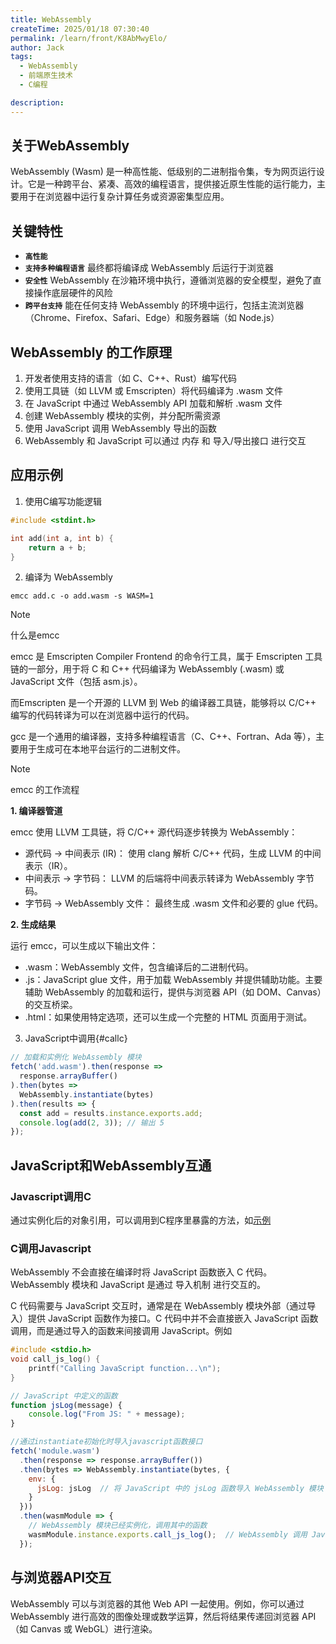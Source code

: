 ```yaml
---
title: WebAssembly
createTime: 2025/01/18 07:30:40
permalink: /learn/front/K8AbMwyElo/
author: Jack
tags:
  - WebAssembly
  - 前端原生技术
  - C编程

description: 
---
```


## 关于WebAssembly

WebAssembly (Wasm) 是一种高性能、低级别的二进制指令集，专为网页运行设计。它是一种跨平台、紧凑、高效的编程语言，提供接近原生性能的运行能力，主要用于在浏览器中运行复杂计算任务或资源密集型应用。

## 关键特性

- **`高性能`**
- **`支持多种编程语言`**    最终都将编译成 WebAssembly 后运行于浏览器
- **`安全性`**   WebAssembly 在沙箱环境中执行，遵循浏览器的安全模型，避免了直接操作底层硬件的风险
- **`跨平台支持`**    能在任何支持 WebAssembly 的环境中运行，包括主流浏览器（Chrome、Firefox、Safari、Edge）和服务器端（如 Node.js）

## WebAssembly 的工作原理

1. 开发者使用支持的语言（如 C、C++、Rust）编写代码
2. 使用工具链（如 LLVM 或 Emscripten）将代码编译为 .wasm 文件
3. 在 JavaScript 中通过 WebAssembly API 加载和解析 .wasm 文件
4. 创建 WebAssembly 模块的实例，并分配所需资源
5. 使用 JavaScript 调用 WebAssembly 导出的函数
6. WebAssembly 和 JavaScript 可以通过 内存 和 导入/导出接口 进行交互

## 应用示例

1. 使用C编写功能逻辑
   
```C
#include <stdint.h>

int add(int a, int b) {
    return a + b;
}
```

2. 编译为 WebAssembly
```Shell
emcc add.c -o add.wasm -s WASM=1
```
>[!NOTE]
>什么是emcc
>
> emcc 是 Emscripten Compiler Frontend 的命令行工具，属于 Emscripten 工具链的一部分，用于将 C 和 C++ 代码编译为 WebAssembly (.wasm) 或 JavaScript 文件（包括 asm.js）。
>
> 而Emscripten 是一个开源的 LLVM 到 Web 的编译器工具链，能够将以 C/C++ 编写的代码转译为可以在浏览器中运行的代码。
>
> gcc 是一个通用的编译器，支持多种编程语言（C、C++、Fortran、Ada 等），主要用于生成可在本地平台运行的二进制文件。

>[!NOTE]
>emcc 的工作流程
>
> **1. 编译器管道**
> 
> emcc 使用 LLVM 工具链，将 C/C++ 源代码逐步转换为 WebAssembly：
> - 源代码 → 中间表示 (IR)： 使用 clang 解析 C/C++ 代码，生成 LLVM 的中间表示（IR）。
> - 中间表示 → 字节码： LLVM 的后端将中间表示转译为 WebAssembly 字节码。
> - 字节码 → WebAssembly 文件： 最终生成 .wasm 文件和必要的 glue 代码。 
>
> **2. 生成结果**
> 
> 运行 emcc，可以生成以下输出文件：
>- .wasm：WebAssembly 文件，包含编译后的二进制代码。
>- .js：JavaScript glue 文件，用于加载 WebAssembly 并提供辅助功能。主要辅助 WebAssembly 的加载和运行，提供与浏览器 API（如 DOM、Canvas）的交互桥梁。
>- .html：如果使用特定选项，还可以生成一个完整的 HTML 页面用于测试。


3. JavaScript中调用{#callc}
```JavaScript
// 加载和实例化 WebAssembly 模块
fetch('add.wasm').then(response =>
  response.arrayBuffer()
).then(bytes =>
  WebAssembly.instantiate(bytes)
).then(results => {
  const add = results.instance.exports.add;
  console.log(add(2, 3)); // 输出 5
});

```

## JavaScript和WebAssembly互通

### Javascript调用C

通过实例化后的对象引用，可以调用到C程序里暴露的方法，如[示例](#callc)

### C调用Javascript

WebAssembly 不会直接在编译时将 JavaScript 函数嵌入 C 代码。WebAssembly 模块和 JavaScript 是通过 导入机制 进行交互的。

C 代码需要与 JavaScript 交互时，通常是在 WebAssembly 模块外部（通过导入）提供 JavaScript 函数作为接口。C 代码中并不会直接嵌入 JavaScript 函数调用，而是通过导入的函数来间接调用 JavaScript。例如

```C
#include <stdio.h>
void call_js_log() {
    printf("Calling JavaScript function...\n");
}
```
```Javascript
// JavaScript 中定义的函数
function jsLog(message) {
    console.log("From JS: " + message);
}

//通过instantiate初始化时导入javascript函数接口
fetch('module.wasm')
  .then(response => response.arrayBuffer())
  .then(bytes => WebAssembly.instantiate(bytes, {
    env: {
      jsLog: jsLog  // 将 JavaScript 中的 jsLog 函数导入 WebAssembly 模块
    }
  }))
  .then(wasmModule => {
    // WebAssembly 模块已经实例化，调用其中的函数
    wasmModule.instance.exports.call_js_log();  // WebAssembly 调用 JavaScript 函数
  });

```


## 与浏览器API交互

WebAssembly 可以与浏览器的其他 Web API 一起使用。例如，你可以通过 WebAssembly 进行高效的图像处理或数学运算，然后将结果传递回浏览器 API（如 Canvas 或 WebGL）进行渲染。